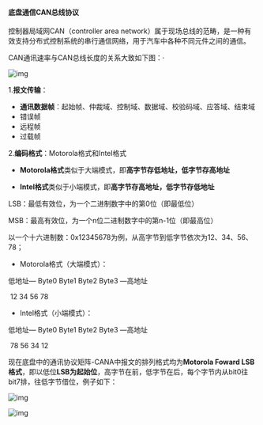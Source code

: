 #### 底盘通信CAN总线协议

控制器局域网CAN（controller area network）属于现场总线的范畴，是一种有效支持分布式控制系统的串行通信网络，用于汽车中各种不同元件之间的通信。

CAN通讯速率与CAN总线长度的关系大致如下图：·

![img](https://camo.githubusercontent.com/421de993f10c3a9de0fc166cbf5d7a4ff5c53f83c29ff3b518f3b0c3ae74737f/68747470733a2f2f706963332e7a68696d672e636f6d2f38302f76322d35613037303737653131323735363836626663646564303164373935623437615f373230772e6a7067)

1.**报文传输**：

- **通讯数据帧**：起始帧、仲裁域、控制域、数据域、校验码域、应答域、结束域
- 错误帧
- 远程帧
- 过载帧

2.**编码格式**：Motorola格式和Intel格式

- **Motorola格式**类似于大端模式，即**高字节存低地址，低字节存高地址**

- **Intel格式**类似于小端模式，即**高字节存高地址，低字节存低地址**

LSB：最低有效位，为一个二进制数字中的第0位（即最低位）

MSB：最高有效位，为一个n位二进制数字中的第n-1位（即最高位）

以一个十六进制数：0x12345678为例，从高字节到低字节依次为12、34、56、78；

- Motorola格式（大端模式）：

低地址— Byte0        Byte1          Byte2          Byte3 —高地址

​                  12              34                 56                78

- Intel格式（小端模式）：

低地址— Byte0        Byte1           Byte2         Byte3 —高地址

​                  78               56                34                12

现在底盘中的通讯协议矩阵-CANA中报文的排列格式均为**Motorola Foward LSB格式**，即以低位**LSB为起始位**，高字节在前，低字节在后，每个字节内从bit0往bit7排，往低字节借位，例子如下：

![img](https://img-blog.csdnimg.cn/dd477e2cc5aa4feba028e15ec080536d.png)

![img](https://img-blog.csdnimg.cn/dc5391e393c744adae2c199a852edde5.png)

